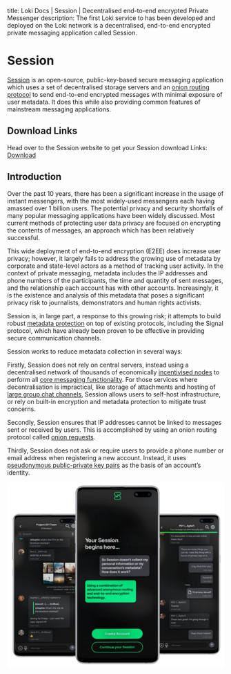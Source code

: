 title: Loki Docs | Session | Decentralised end-to-end encrypted Private Messenger 
description: The first Loki service to has been developed and deployed on the Loki network is a decentralised, end-to-end encrypted private messaging application called Session.

# Session

[Session](https://getsession.org) is an open-source, public-key-based secure messaging application which uses a set of decentralised storage servers and an [onion routing protocol](../infrastructure/#onion-requests) to send end-to-end encrypted messages with minimal exposure of user metadata. It does this while also providing common features of mainstream messaging applications. 

## Download Links

Head over to the Session website to get your Session download Links:<br>
[Download](https://getsession.org)

## Introduction

Over the past 10 years, there has been a significant increase in the usage of instant messengers, with the most widely-used messengers each having amassed over 1 billion users. The potential privacy and security shortfalls of many popular messaging applications have been widely discussed. Most current methods of protecting user data privacy are focused on encrypting the contents of messages, an approach which has been relatively successful. 

This wide deployment of end-to-end encryption (E2EE) does increase user privacy; however, it largely fails to address the growing use of metadata by corporate and state-level actors as a method of tracking user activity. In the context of private messaging, metadata includes the IP addresses and phone numbers of the participants, the time and quantity of sent messages, and the relationship each account has with other accounts. Increasingly, it is the existence and analysis of this metadata that poses a significant privacy risk to journalists, demonstrators and human rights activists.

Session is, in large part, a response to this growing risk; it attempts to build robust [metadata protection](../infrastructure/) on top of existing protocols, including the Signal protocol, which have already been proven to be effective in providing secure communication channels. 

Session works to reduce metadata collection in several ways:

Firstly, Session does not rely on central servers, instead using a decentralised network of thousands of economically [incentivised nodes](../../../ServiceNodes/SNOverview/) to perform all [core messaging functionality](../message_routing/). For those services where decentralisation is impractical, like storage of attachments and hosting of [large group chat channels](../group_chats/), Session allows users to self-host infrastructure, or rely on built-in encryption and metadata protection to mitigate trust concerns.

Secondly, Session ensures that IP addresses cannot be linked to messages sent or received by users. This is accomplished by using an onion routing protocol called [onion requests](../infrastructure/#onion-requests). 

Thirdly, Session does not ask or require users to provide a phone number or email address when registering a new account. Instead, it uses [pseudonymous public-private key pairs](../infrastructure/#identity-and-long-term-keys) as the basis of an account’s identity.

![OnlineMessaging](../../assets/sessionmockup.png)